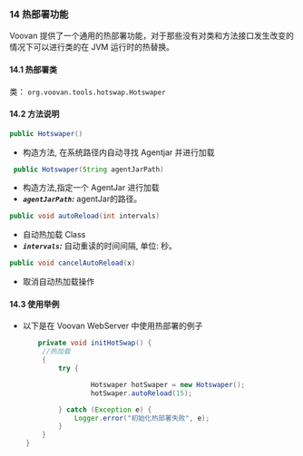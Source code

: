 ### 14 热部署功能
Voovan 提供了一个通用的热部署功能，对于那些没有对类和方法接口发生改变的情况下可以进行类的在 JVM 运行时的热替换。

#### 14.1 热部署类
类： `org.voovan.tools.hotswap.Hotswaper`


#### 14.2 方法说明
```java
public Hotswaper() 
```
 - 构造方法, 在系统路径内自动寻找 Agentjar 并进行加载


```java
 public Hotswaper(String agentJarPath) 
```
 - 构造方法,指定一个 AgentJar 进行加载
 - ***`agentJarPath`:*** agentJar的路径。

```java
public void autoReload(int intervals) 
```
 - 自动热加载 Class
 - ***`intervals`:*** 自动重读的时间间隔, 单位: 秒。

```java
public void cancelAutoReload(x) 
```
 - 取消自动热加载操作

#### 14.3 使用举例
 - 以下是在 Voovan WebServer 中使用热部署的例子
```java
       private void initHotSwap() {
		//热加载
		{
			try {

					Hotswaper hotSwaper = new Hotswaper();
					hotSwaper.autoReload(15);

			} catch (Exception e) {
				Logger.error("初始化热部署失败", e);
			}
		}
	}
```